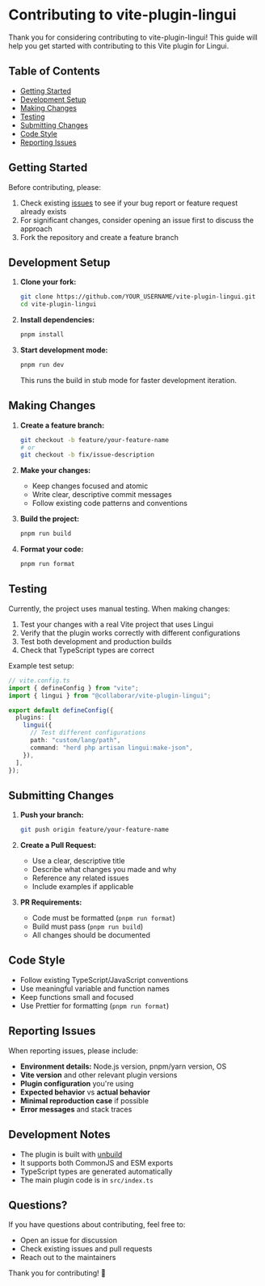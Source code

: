 # Contributing to vite-plugin-lingui

Thank you for considering contributing to vite-plugin-lingui! This guide will help you get started with contributing to this Vite plugin for Lingui.

## Table of Contents

- [Getting Started](#getting-started)
- [Development Setup](#development-setup)
- [Making Changes](#making-changes)
- [Testing](#testing)
- [Submitting Changes](#submitting-changes)
- [Code Style](#code-style)
- [Reporting Issues](#reporting-issues)

## Getting Started

Before contributing, please:

1. Check existing [issues](https://github.com/collaborar/vite-plugin-lingui/issues) to see if your bug report or feature request already exists
2. For significant changes, consider opening an issue first to discuss the approach
3. Fork the repository and create a feature branch

## Development Setup

1. **Clone your fork:**

   ```sh
   git clone https://github.com/YOUR_USERNAME/vite-plugin-lingui.git
   cd vite-plugin-lingui
   ```

2. **Install dependencies:**

   ```sh
   pnpm install
   ```

3. **Start development mode:**
   ```sh
   pnpm run dev
   ```
   This runs the build in stub mode for faster development iteration.

## Making Changes

1. **Create a feature branch:**

   ```sh
   git checkout -b feature/your-feature-name
   # or
   git checkout -b fix/issue-description
   ```

2. **Make your changes:**
   - Keep changes focused and atomic
   - Write clear, descriptive commit messages
   - Follow existing code patterns and conventions

3. **Build the project:**

   ```sh
   pnpm run build
   ```

4. **Format your code:**
   ```sh
   pnpm run format
   ```

## Testing

Currently, the project uses manual testing. When making changes:

1. Test your changes with a real Vite project that uses Lingui
2. Verify that the plugin works correctly with different configurations
3. Test both development and production builds
4. Check that TypeScript types are correct

Example test setup:

```ts
// vite.config.ts
import { defineConfig } from "vite";
import { lingui } from "@collaborar/vite-plugin-lingui";

export default defineConfig({
  plugins: [
    lingui({
      // Test different configurations
      path: "custom/lang/path",
      command: "herd php artisan lingui:make-json",
    }),
  ],
});
```

## Submitting Changes

1. **Push your branch:**

   ```sh
   git push origin feature/your-feature-name
   ```

2. **Create a Pull Request:**
   - Use a clear, descriptive title
   - Describe what changes you made and why
   - Reference any related issues
   - Include examples if applicable

3. **PR Requirements:**
   - Code must be formatted (`pnpm run format`)
   - Build must pass (`pnpm run build`)
   - All changes should be documented

## Code Style

- Follow existing TypeScript/JavaScript conventions
- Use meaningful variable and function names
- Keep functions small and focused
- Use Prettier for formatting (`pnpm run format`)

## Reporting Issues

When reporting issues, please include:

- **Environment details:** Node.js version, pnpm/yarn version, OS
- **Vite version** and other relevant plugin versions
- **Plugin configuration** you're using
- **Expected behavior** vs **actual behavior**
- **Minimal reproduction case** if possible
- **Error messages** and stack traces

## Development Notes

- The plugin is built with [unbuild](https://github.com/unjs/unbuild)
- It supports both CommonJS and ESM exports
- TypeScript types are generated automatically
- The main plugin code is in `src/index.ts`

## Questions?

If you have questions about contributing, feel free to:

- Open an issue for discussion
- Check existing issues and pull requests
- Reach out to the maintainers

Thank you for contributing! 🎉
